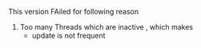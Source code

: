 This version FAiled for following reason
1. Too many Threads which are inactive , which makes
    - update is not frequent